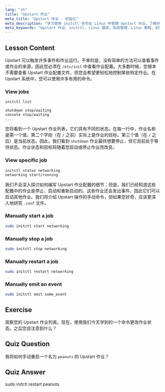 ```yaml
---
lang: "zh"
title: "Upstart 作业"
meta_title: "Upstart 作业 - 初始化"
meta_description: "学习使用 initctl 命令在 Linux 中管理 Upstart 作业。了解作业状态、启动、停止和重启服务。提升您的 Linux 系统管理技能。"
meta_keywords: "Upstart 作业，initctl, Linux 服务，系统管理，Linux 教程，初学者指南"
---
```


## Lesson Content

Upstart 可以触发许多事件和作业运行。不幸的是，没有简单的方法可以查看事件或作业的来源，因此您必须在 `/etc/init` 中查看作业配置。大多数时候，您根本不需要查看 Upstart 作业配置文件，但您会希望更轻松地控制某些特定作业。在 Upstart 系统中，您可以使用许多有用的命令。

### View jobs

```plaintext
initctl list

shutdown stop/waiting
console stop/waiting
...
```

您将看到一个 Upstart 作业列表，它们具有不同的状态。在每一行中，作业名称是第一个值，第二个字段（在 `/` 之前）实际上是作业的目标。第三个值（在 `/` 之后）是当前状态。因此，我们看到 `shutdown` 作业最终想要停止，但它目前处于等待状态。作业状态和目标将随着您启动或停止作业而改变。

### View specific job

```plaintext
initctl status networking
networking start/running
```

我们不会深入探讨如何编写 Upstart 作业配置的细节；但是，我们已经知道这些配置中的作业是停止、启动和重新启动的。这些作业还会发出事件，因此它们可以启动其他作业。我们将介绍 Upstart 操作的手动命令，但如果您好奇，应该更深入地研究 `.conf` 文件。

### Manually start a job

```bash
sudo initctl start networking
```

### Manually stop a job

```bash
sudo initctl stop networking
```

### Manually restart a job

```bash
sudo initctl restart networking
```

### Manually emit an event

```bash
sudo initctl emit some_event
```

## Exercise

观察您的 Upstart 作业列表。现在，使用我们今天学到的一个命令更改作业状态。之后您会注意到什么？

## Quiz Question

我将如何手动重启一个名为 `peanuts` 的 Upstart 作业？

## Quiz Answer

sudo initctl restart peanuts
